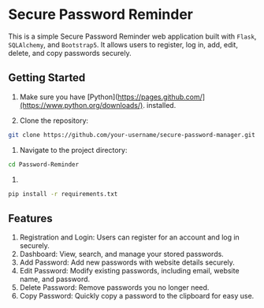 # Secure Password Reminder

This is a simple Secure Password Reminder web application built with `Flask`, `SQLAlchemy`, and `Bootstrap5`. It allows users to register, log in, add, edit, delete, and copy passwords securely.

## Getting Started

1. Make sure you have [Python](https://pages.github.com/](https://www.python.org/downloads/). installed.
  
1. Clone the repository:
```bash
git clone https://github.com/your-username/secure-password-manager.git
```
1. Navigate to the project directory:
```bash
cd Password-Reminder
```
1. 
```bash
pip install -r requirements.txt
```

## Features

1. Registration and Login: Users can register for an account and log in securely.
1. Dashboard: View, search, and manage your stored passwords.
1. Add Password: Add new passwords with website details securely.
1. Edit Password: Modify existing passwords, including email, website name, and password.
1. Delete Password: Remove passwords you no longer need.
1. Copy Password: Quickly copy a password to the clipboard for easy use.


